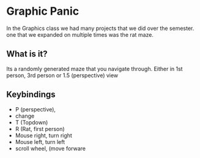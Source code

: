 # Graphic Panic

In the Graphics class we had many projects that we did over the semester. one that we expanded on multiple times was the rat maze. 

## What is it?
Its a randomly generated maze that you navigate through. Either in 1st person, 3rd person or 1.5 (perspective) view

## Keybindings
* P (perspective),
* change
* T (Topdown)
* R (Rat, first person)
* Mouse right, turn right
* Mouse left, turn left
* scroll wheel, (move forware
